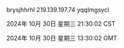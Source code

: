 brysjhhrhl 219.139.197.74 yqqlmgsycl

2024年 10月 30日 星期三 21:30:02 CST

2024年 10月 30日 星期三 13:30:02 GMT
